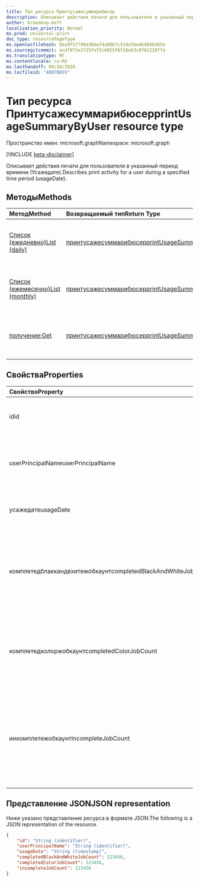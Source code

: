 ```yaml
---
title: Тип ресурса Принтусажесуммарибюсер
description: Описывает действия печати для пользователя в указанный период времени (Усажедате).
author: braedenp-msft
localization_priority: Normal
ms.prod: universal-print
doc_type: resourcePageType
ms.openlocfilehash: bba9f57799a36bef4a90b7c514a5be4b4846565e
ms.sourcegitcommit: acdf972e2f25fef2c6855f6f28a63c0762228ffa
ms.translationtype: MT
ms.contentlocale: ru-RU
ms.lasthandoff: 09/18/2020
ms.locfileid: "48070655"
---
```

# <a name="printusagesummarybyuser-resource-type"></a><span data-ttu-id="4043e-103">Тип ресурса Принтусажесуммарибюсер</span><span class="sxs-lookup"><span data-stu-id="4043e-103">printUsageSummaryByUser resource type</span></span>

<span data-ttu-id="4043e-104">Пространство имен: microsoft.graph</span><span class="sxs-lookup"><span data-stu-id="4043e-104">Namespace: microsoft.graph</span></span>

[!INCLUDE [beta-disclaimer](../../includes/beta-disclaimer.md)]

<span data-ttu-id="4043e-105">Описывает действия печати для пользователя в указанный период времени (Усажедате).</span><span class="sxs-lookup"><span data-stu-id="4043e-105">Describes print activity for a user during a specified time period (usageDate).</span></span>

## <a name="methods"></a><span data-ttu-id="4043e-106">Методы</span><span class="sxs-lookup"><span data-stu-id="4043e-106">Methods</span></span>

| <span data-ttu-id="4043e-107">Метод</span><span class="sxs-lookup"><span data-stu-id="4043e-107">Method</span></span>       | <span data-ttu-id="4043e-108">Возвращаемый тип</span><span class="sxs-lookup"><span data-stu-id="4043e-108">Return Type</span></span> | <span data-ttu-id="4043e-109">Описание</span><span class="sxs-lookup"><span data-stu-id="4043e-109">Description</span></span> |
|:-------------|:------------|:------------|
| [<span data-ttu-id="4043e-110">Список (ежедневно)</span><span class="sxs-lookup"><span data-stu-id="4043e-110">List (daily)</span></span>](../api/reportroot-list-dailyprintusagesummariesbyuser.md) | [<span data-ttu-id="4043e-111">принтусажесуммарибюсер</span><span class="sxs-lookup"><span data-stu-id="4043e-111">printUsageSummaryByUser</span></span>](printusagesummarybyuser.md) | <span data-ttu-id="4043e-112">Получение списка сводных сведений об использовании печати, сгруппированных по пользователям.</span><span class="sxs-lookup"><span data-stu-id="4043e-112">Get a list of daily print usage summaries, grouped by user.</span></span> |
| [<span data-ttu-id="4043e-113">Список (ежемесячно)</span><span class="sxs-lookup"><span data-stu-id="4043e-113">List (monthly)</span></span>](../api/reportroot-list-monthlyprintusagesummariesbyuser.md) | [<span data-ttu-id="4043e-114">принтусажесуммарибюсер</span><span class="sxs-lookup"><span data-stu-id="4043e-114">printUsageSummaryByUser</span></span>](printusagesummarybyuser.md) | <span data-ttu-id="4043e-115">Получение списка ежемесячных сводок использования печати, сгруппированных по пользователям.</span><span class="sxs-lookup"><span data-stu-id="4043e-115">Get a list of monthly print usage summaries, grouped by user.</span></span> |
| <span data-ttu-id="4043e-116">[получение](../api/printusagesummarybyuser-get.md);</span><span class="sxs-lookup"><span data-stu-id="4043e-116">[Get](../api/printusagesummarybyuser-get.md)</span></span> | [<span data-ttu-id="4043e-117">принтусажесуммарибюсер</span><span class="sxs-lookup"><span data-stu-id="4043e-117">printUsageSummaryByUser</span></span>](printusagesummarybyuser.md) | <span data-ttu-id="4043e-118">Чтение свойств и связей объекта Принтусажесуммарибюсер.</span><span class="sxs-lookup"><span data-stu-id="4043e-118">Read properties and relationships of a printUsageSummaryByUser object.</span></span> |

## <a name="properties"></a><span data-ttu-id="4043e-119">Свойства</span><span class="sxs-lookup"><span data-stu-id="4043e-119">Properties</span></span>
| <span data-ttu-id="4043e-120">Свойство</span><span class="sxs-lookup"><span data-stu-id="4043e-120">Property</span></span>     | <span data-ttu-id="4043e-121">Тип</span><span class="sxs-lookup"><span data-stu-id="4043e-121">Type</span></span>        | <span data-ttu-id="4043e-122">Описание</span><span class="sxs-lookup"><span data-stu-id="4043e-122">Description</span></span> |
|:-------------|:------------|:------------|
|<span data-ttu-id="4043e-123">id</span><span class="sxs-lookup"><span data-stu-id="4043e-123">id</span></span>|<span data-ttu-id="4043e-124">String</span><span class="sxs-lookup"><span data-stu-id="4043e-124">String</span></span>|<span data-ttu-id="4043e-125">Идентификатор этой сводки использования.</span><span class="sxs-lookup"><span data-stu-id="4043e-125">The ID of this usage summary.</span></span>|
|<span data-ttu-id="4043e-126">userPrincipalName</span><span class="sxs-lookup"><span data-stu-id="4043e-126">userPrincipalName</span></span>|<span data-ttu-id="4043e-127">String</span><span class="sxs-lookup"><span data-stu-id="4043e-127">String</span></span>|<span data-ttu-id="4043e-128">Имя участника-пользователя, представленное этой статистикой.</span><span class="sxs-lookup"><span data-stu-id="4043e-128">The UPN of the user represented by these statistics.</span></span>|
|<span data-ttu-id="4043e-129">усажедате</span><span class="sxs-lookup"><span data-stu-id="4043e-129">usageDate</span></span>|<span data-ttu-id="4043e-130">Дата</span><span class="sxs-lookup"><span data-stu-id="4043e-130">Date</span></span>|<span data-ttu-id="4043e-131">Дата, связанная с этими статистикой.</span><span class="sxs-lookup"><span data-stu-id="4043e-131">The date associated with these statistics.</span></span>|
|<span data-ttu-id="4043e-132">комплетедблаккандвхитежобкаунт</span><span class="sxs-lookup"><span data-stu-id="4043e-132">completedBlackAndWhiteJobCount</span></span>|<span data-ttu-id="4043e-133">Int64</span><span class="sxs-lookup"><span data-stu-id="4043e-133">Int64</span></span>|<span data-ttu-id="4043e-134">Количество черно-белых заданий печати, выполненных от имени пользователя на соответствующую дату.</span><span class="sxs-lookup"><span data-stu-id="4043e-134">The number of black and white print jobs completed on behalf of the user on the associated date.</span></span>|
|<span data-ttu-id="4043e-135">комплетедколоржобкаунт</span><span class="sxs-lookup"><span data-stu-id="4043e-135">completedColorJobCount</span></span>|<span data-ttu-id="4043e-136">Int64</span><span class="sxs-lookup"><span data-stu-id="4043e-136">Int64</span></span>|<span data-ttu-id="4043e-137">Число заданий цветной печати, выполненных от имени пользователя на соответствующую дату.</span><span class="sxs-lookup"><span data-stu-id="4043e-137">The number of color print jobs completed on behalf of the user on the associated date.</span></span>|
|<span data-ttu-id="4043e-138">инкомплетежобкаунт</span><span class="sxs-lookup"><span data-stu-id="4043e-138">incompleteJobCount</span></span>|<span data-ttu-id="4043e-139">Int64</span><span class="sxs-lookup"><span data-stu-id="4043e-139">Int64</span></span>|<span data-ttu-id="4043e-140">Количество заданий печати, которые были поставлены в очередь от имени пользователя, но не завершены, на соответствующую дату.</span><span class="sxs-lookup"><span data-stu-id="4043e-140">The number of print jobs that were queued on behalf of the user, but not completed, on the associated date.</span></span>|

## <a name="json-representation"></a><span data-ttu-id="4043e-141">Представление JSON</span><span class="sxs-lookup"><span data-stu-id="4043e-141">JSON representation</span></span>

<span data-ttu-id="4043e-142">Ниже указано представление ресурса в формате JSON.</span><span class="sxs-lookup"><span data-stu-id="4043e-142">The following is a JSON representation of the resource.</span></span>

<!-- {
  "blockType": "resource",
  "optionalProperties": [

  ],
  "@odata.type": "microsoft.graph.printUsageSummaryByUser"
}-->

```json
{
    "id": "String (identifier)",
    "userPrincipalName": "String (identifier)",
    "usageDate": "String (timestamp)",
    "completedBlackAndWhiteJobCount": 123456,
    "completedColorJobCount": 123456,
    "incompleteJobCount": 123456
}
```

<!-- uuid: 8fcb5dbc-d5aa-4681-8e31-b001d5168d79
2015-10-25 14:57:30 UTC -->
<!-- {
  "type": "#page.annotation",
  "description": "printUsageSummaryByUser resource",
  "keywords": "",
  "section": "documentation",
  "tocPath": ""
}-->

